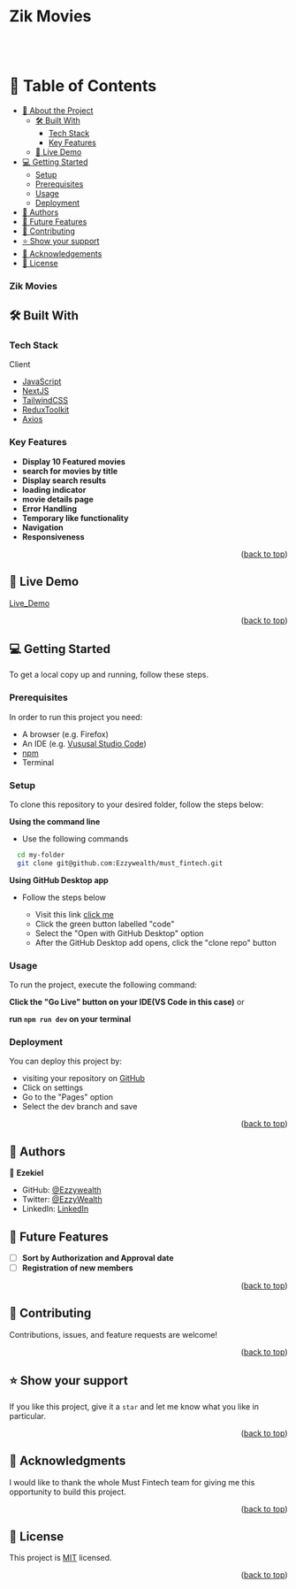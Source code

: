 <a name="readme-top"></a>

<div>
  <h1><b>Zik Movies</b></h1><br/><br/>
</div>

# 📗 Table of Contents

- [📖 About the Project](#about-project)
  - [🛠 Built With](#built-with)
    - [Tech Stack](#tech-stack)
    - [Key Features](#key-features)
  - [🚀 Live Demo](#live-demo)
- [💻 Getting Started](#getting-started)
  - [Setup](#setup)
  - [Prerequisites](#prerequisites)
  - [Usage](#usage)
  - [Deployment](#triangular_flag_on_post-deployment)
- [👥 Authors](#authors)
- [🔭 Future Features](#future-features)
- [🤝 Contributing](#contributing)
- [⭐️ Show your support](#support)
- [🙏 Acknowledgements](#acknowledgements)
- [📝 License](#license)

### Zik Movies <a name="about-project"></a>

## 🛠 Built With <a name="built-with"></a>

### Tech Stack <a name="tech-stack"></a>

<summary>Client</summary>
<ul>
  <li><a href="https://javascript.com/">JavaScript</a></li>
  <li><a href="https://nextjs.org/">NextJS</a></li>
  <li><a href="https://tailwindcss.com">TailwindCSS</a></li>
  <li><a href="https://redux-toolkit.js.org/">ReduxToolkit</a></li>
  <li><a href="https://axios-http.com/docs/intro">Axios</a></li>
</ul>

### Key Features <a name="key-features"></a>

- **Display 10 Featured movies**
- **search for movies by title**
- **Display search results**
- **loading indicator**
- **movie details page**
- **Error Handling**
- **Temporary like functionality**
- **Navigation**
- **Responsiveness**

<p align="right">(<a href="#readme-top">back to top</a>)</p>

## 🚀 Live Demo <a name="live-demo"></a>

[Live_Demo](https://zikmovies.vercel.app/)

<p align="right">(<a href="#readme-top">back to top</a>)</p>

## 💻 Getting Started <a name="getting-started"></a>

To get a local copy up and running, follow these steps.

### Prerequisites

In order to run this project you need:

- A browser (e.g. Firefox)
- An IDE (e.g. [Vususal Studio Code](https://code.visualstudio.com/download))
- [npm](https://nodejs.org/en/)
- Terminal

### Setup

To clone this repository to your desired folder, follow the steps below:

**Using the command line**

- Use the following commands

```sh
  cd my-folder
  git clone git@github.com:Ezzywealth/must_fintech.git
```

**Using GitHub Desktop app**

- Follow the steps below

  - Visit this link [click me](https://github.com/Ezzywealth/must_fintech)
  - Click the green button labelled "code"
  - Select the "Open with GitHub Desktop" option
  - After the GitHub Desktop add opens, click the "clone repo" button

### Usage

To run the project, execute the following command:

**Click the "Go Live" button on your IDE(VS Code in this case)**
or

**run `npm run dev` on your terminal**

### Deployment

You can deploy this project by:

- visiting your repository on [GitHub](https://github.com)
- Click on settings
- Go to the "Pages" option
- Select the dev branch and save

<p align="right">(<a href="#readme-top">back to top</a>)</p>

## 👥 Authors <a name="authors"></a>

👤 **Ezekiel**

- GitHub: [@Ezzywealth](https://github.com/Ezzywealth)
- Twitter: [@EzzyWealth](https://twitter.com/EzzyWealth)
- LinkedIn: [LinkedIn](https://www.linkedin.com/in/ezekiel-udiomuno-b14539150/)

## 🔭 Future Features <a name="future-features"></a>

- [ ] **Sort by Authorization and Approval date**
- [ ] **Registration of new members**

<p align="right">(<a href="#readme-top">back to top</a>)</p>

## 🤝 Contributing <a name="contributing"></a>

Contributions, issues, and feature requests are welcome!

<p align="right">(<a href="#readme-top">back to top</a>)</p>

## ⭐️ Show your support <a name="support"></a>

If you like this project, give it a `star` and let me know what you like in particular.

<p align="right">(<a href="#readme-top">back to top</a>)</p>

## 🙏 Acknowledgments <a name="acknowledgements"></a>

I would like to thank the whole Must Fintech team for giving me this opportunity to build this project.

<p align="right">(<a href="#readme-top">back to top</a>)</p>

## 📝 License <a name="license"></a>

This project is [MIT](./MIT.md) licensed.

<p align="right">(<a href="#readme-top">back to top</a>)</p>
